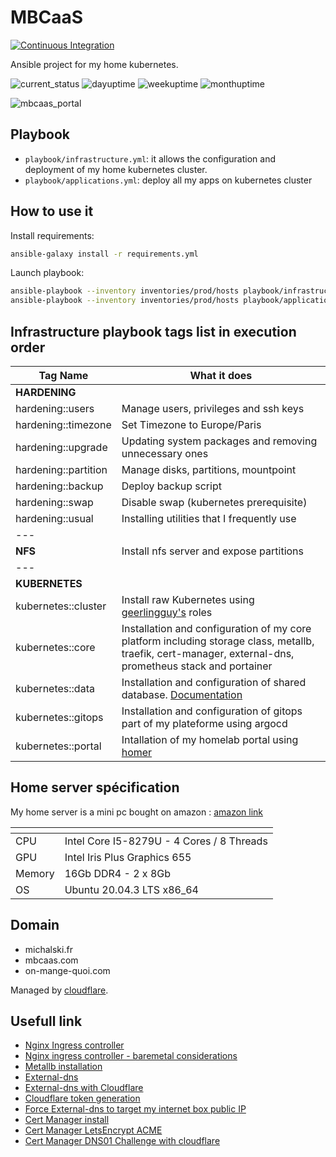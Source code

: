 # MBCaaS

[![Continuous Integration](https://github.com/BriceMichalski/mbcaas/actions/workflows/ci.yml/badge.svg)](https://github.com/BriceMichalski/mbcaas/actions/workflows/ci.yml)

Ansible project for my home kubernetes.

![current_status](https://badgen.net/uptime-robot/status/m790388301-92dab7d4940a19327eb6a1b6)
![dayuptime](https://badgen.net/uptime-robot/day/m790388301-92dab7d4940a19327eb6a1b6)
![weekuptime](https://badgen.net/uptime-robot/week/m790388301-92dab7d4940a19327eb6a1b6)
![monthuptime](https://badgen.net/uptime-robot/month/m790388301-92dab7d4940a19327eb6a1b6)

![mbcaas_portal](docs/portal_screenshot.png)

## Playbook

- `playbook/infrastructure.yml`: it allows the configuration and deployment of my home kubernetes cluster.
- `playbook/applications.yml`: deploy all my apps on kubernetes cluster

## How to use it

Install requirements:

```bash
ansible-galaxy install -r requirements.yml
```

Launch playbook:

```bash
ansible-playbook --inventory inventories/prod/hosts playbook/infrastructure.yml --vault-pass-file ./pwd.vault
ansible-playbook --inventory inventories/prod/hosts playbook/applications.yml --vault-pass-file ./pwd.vault
```

## Infrastructure playbook tags list in execution order

|     Tag Name                      | What it does    |
|     ---                           | ---               |
|     **HARDENING**                 |                   |
|     hardening::users              |  Manage users, privileges and ssh keys |
|     hardening::timezone           |  Set Timezone to Europe/Paris |
|     hardening::upgrade            |  Updating system packages and removing unnecessary ones |
|     hardening::partition          |  Manage disks, partitions, mountpoint |
|     hardening::backup             |  Deploy backup script |
|     hardening::swap               |  Disable swap (kubernetes prerequisite) |
|     hardening::usual              |  Installing utilities that I frequently use |
|     ---                           |                   |
|     **NFS**                       |  Install nfs server and expose partitions |
|     ---                           |                   |
|     **KUBERNETES**                |                   |
|     kubernetes::cluster           |  Install raw Kubernetes using [geerlingguy's](https://github.com/geerlingguy) roles |
|     kubernetes::core              |  Installation and configuration of my core platform including storage class, metallb, traefik, cert-manager, external-dns, prometheus stack and portainer |
|     kubernetes::data              |  Installation and configuration of shared database. [Documentation](./docs/database.md) |
|     kubernetes::gitops            |  Installation and configuration  of gitops part of my plateforme using argocd |
|     kubernetes::portal            |  Intallation of my homelab portal using [homer](https://github.com/bastienwirtz/homer) |


## Home server spécification

My home server is a mini pc bought on amazon : [amazon link](https://www.amazon.fr/gp/product/B0919ZGR1R)

| <!-- -->    | <!-- -->    |
|---|---|
| CPU | Intel Core I5-8279U - 4 Cores /  8 Threads |
| GPU | Intel Iris Plus Graphics 655 |
| Memory | 16Gb DDR4 - 2 x 8Gb |
| OS | Ubuntu 20.04.3 LTS x86_64 |

## Domain

- michalski.fr
- mbcaas.com
- on-mange-quoi.com

Managed by [cloudflare](https://www.cloudflare.com/).

## Usefull link

- [Nginx Ingress controller](https://kubernetes.github.io/ingress-nginx/)
- [Nginx ingress controller - baremetal considerations](https://kubernetes.github.io/ingress-nginx/deploy/baremetal/)
- [Metallb installation](https://metallb.universe.tf/installation/)
- [External-dns](https://github.com/kubernetes-sigs/external-dns)
- [External-dns with Cloudflare](https://github.com/kubernetes-sigs/external-dns/blob/master/docs/tutorials/cloudflare.md)
- [Cloudflare token generation](https://support.cloudflare.com/hc/fr-fr/articles/200167836-Gestion-des-jetons-et-cl%C3%A9s-de-l-API#12345680)
- [Force External-dns to target my internet box public IP](https://github.com/kubernetes-sigs/external-dns/blob/master/docs/faq.md#are-other-ingress-controllers-supported)
- [Cert Manager install](https://cert-manager.io/docs/installation/)
- [Cert Manager LetsEncrypt ACME](https://cert-manager.io/docs/configuration/acme/)
- [Cert Manager DNS01 Challenge with cloudflare](https://cert-manager.io/docs/configuration/acme/dns01/cloudflare/)
